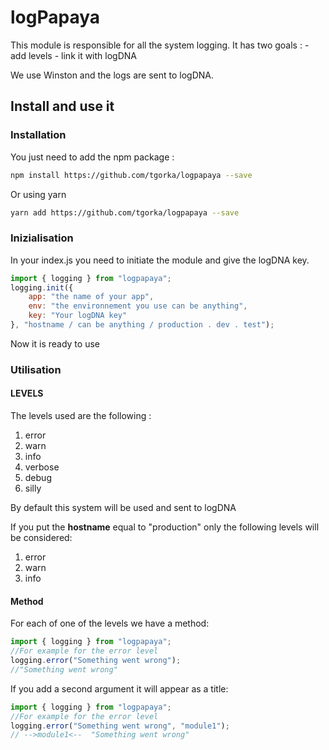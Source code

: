 # logPapaya

This module is responsible for all the system logging.
It has two goals :
    - add levels
    - link it with logDNA

We use Winston and the logs are sent to logDNA.

## Install and use it

### Installation

You just need to add the npm package :
```bash
npm install https://github.com/tgorka/logpapaya --save
```

Or using yarn
```bash
yarn add https://github.com/tgorka/logpapaya --save
```

### Inizialisation

In your index.js you need to initiate the module and give the logDNA key.
```javascript
import { logging } from "logpapaya";
logging.init({
    app: "the name of your app",
    env: "the environnement you use can be anything",
    key: "Your logDNA key"
}, "hostname / can be anything / production . dev . test");
```

Now it is ready to use


### Utilisation

#### LEVELS

The levels used are the following :
<br />
1. error
1. warn
2. info
3. verbose
4. debug
5. silly

By default this system will be used and sent to logDNA

If you put the **hostname** equal to "production" only the following levels will be considered:
<br />
1. error
1. warn
2. info

#### Method

For each of one of the levels we have a method:
```javascript
import { logging } from "logpapaya";
//For example for the error level
logging.error("Something went wrong");
//"Something went wrong"
```

If you add a second argument it will appear as a title:
```javascript
import { logging } from "logpapaya";
//For example for the error level
logging.error("Something went wrong", "module1");
// -->module1<--  "Something went wrong"
```
